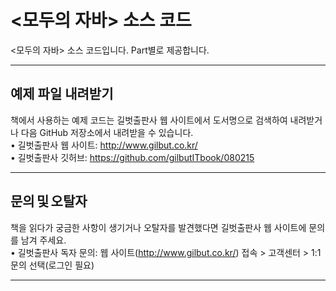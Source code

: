 # <모두의 자바> 소스 코드

<모두의 자바> 소스 코드입니다. Part별로 제공합니다. 

---

## 예제 파일 내려받기
책에서 사용하는 예제 코드는 길벗출판사 웹 사이트에서 도서명으로 검색하여 내려받거나 다음 GitHub 저장소에서 
내려받을 수 있습니다. </br>
• 길벗출판사 웹 사이트: http://www.gilbut.co.kr/ </br>
• 길벗출판사 깃허브: https://github.com/gilbutITbook/080215 </br>

---

## 문의 및 오탈자
책을 읽다가 궁금한 사항이 생기거나 오탈자를 발견했다면 길벗출판사 웹 사이트에 문의를 남겨 주세요.</br>
• 길벗출판사 독자 문의: 웹 사이트(http://www.gilbut.co.kr/) 접속 > 고객센터 > 1:1 문의 선택(로그인 필요) </br>
 
---
